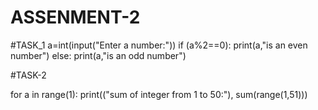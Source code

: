 # ASSENMENT-2

#TASK_1
a=int(input("Enter a number:"))
if (a%2==0):
    print(a,"is an even number")
else:
    print(a,"is an odd number")

#TASK-2

for a in range(1):
    print(("sum of integer from 1 to 50:"), sum(range(1,51)))
